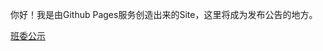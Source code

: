 <html>
  <head>
    <meta charset="utf-8">
  </head>
  <body>
    <p>你好！我是由Github Pages服务创造出来的Site，这里将成为发布公告的地方。</p>
    <a href="https//zsgroup123.github.io/htmls/bbs/banwei.htm/">班委公示</a>
  </body>
</html>
